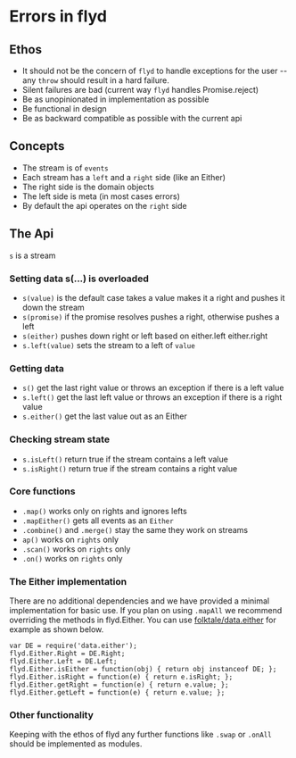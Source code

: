 # Errors in flyd

## Ethos
+ It should not be the concern of `flyd` to handle exceptions for the user -- any `throw` should result in a hard failure.
+ Silent failures are bad (current way `flyd` handles Promise.reject)
+ Be as unopinionated in implementation as possible
+ Be functional in design
+ Be as backward compatible as possible with the current api

## Concepts
+ The stream is of `events`
+ Each stream has a `left` and a `right` side (like an Either)
+ The right side is the domain objects
+ The left side is meta (in most cases errors)
+ By default the api operates on the `right` side

## The Api
`s` is a stream

### Setting data s(...) is overloaded
+ `s(value)` is the default case takes a value makes it a right and pushes it down the stream
+ `s(promise)` if the promise resolves pushes a right, otherwise pushes a left
+ `s(either)` pushes down right or left based on either.left either.right
+ `s.left(value)` sets the stream to a left of `value`

### Getting data
+ `s()` get the last right value or throws an exception if there is a left value
+ `s.left()` get the last left value or throws an exception if there is a right value
+ `s.either()` get the last value out as an Either

### Checking stream state
+ `s.isLeft()` return true if the stream contains a left value
+ `s.isRight()` return true if the stream contains a right value

### Core functions
+ `.map()` works only on rights and ignores lefts
+ `.mapEither()` gets all events as an `Either`
+ `.combine()` and `.merge()` stay the same they work on streams
+ `ap()` works on `rights` only
+ `.scan()` works on `rights` only
+ `.on()` works on `rights` only

### The Either implementation
There are no additional dependencies and we have provided a minimal  implementation for basic use. If you plan on using `.mapAll` we recommend overriding the methods in flyd.Either. You can use [folktale/data.either](https://github.com/folktale/data.either) for example as shown below.
```
var DE = require('data.either');
flyd.Either.Right = DE.Right;
flyd.Either.Left = DE.Left;
flyd.Either.isEither = function(obj) { return obj instanceof DE; };
flyd.Either.isRight = function(e) { return e.isRight; };
flyd.Either.getRight = function(e) { return e.value; };
flyd.Either.getLeft = function(e) { return e.value; };
```

### Other functionality
Keeping with the ethos of flyd any further functions like `.swap` or `.onAll` should be implemented as modules.